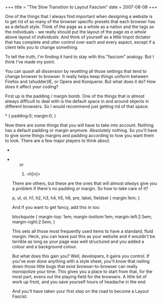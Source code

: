 +++
title = "The Slow Transition to Layout Fascism"
date = 2007-08-08
+++

One of the things that I always find important when designing a website is to get rid of as many of the browser specific presets that each browser has as a default style. Think of the page as a whole as a nation and the tags as the individuals - we really should put the layout of the page _as a whole_ above layout of _individuals_. And think of yourself as a little tinpot dictator that has complete and utter control over each and every aspect, except if a client tells you to change something.

To tell the truth, I'm finding it hard to stay with this "fascism" analogy. But I think I've made my point.

You can quash all dissension by resetting all those settings that tend to change browser to browser. It really helps keep things uniform between Firefox and (shudder)IE, or Opera and Konqueror. But what does it do? How does it affect your coding?

First up is the padding / margin bomb. One of the things that is almost always difficult to deal with is the default space in and around objects in different browsers. So I would recommend just getting rid of that space:

\* {
  padding:0;
  margin:0;
  }

Now there are some things that you will have to take into account. Nothing has a default padding or margin anymore. Absolutely nothing. So you'll have to give some things margins and padding according to how you want them to look. There are a few major players to think about.

- <p>
- <ul> or <ol>
- <h\[n\]>

There are others, but these are the ones that will almost _always_ give you a problem if there's no padding or margin. So how to take care of it?

p, ul, ol, h1, h2, h3, h4, h5, h6, pre, label, fieldset {
  margin:1em;
  }

And if you want to get fancy, add this in too:

blockquote {
  margin-top: 1em;
  margin-bottom:1em;
  margin-left:2.5em;
  margin-right:2.5em;
  }

This sets all those most frequently used items to have a standard, fluid margin. Heck, you can leave just this as your website and it wouldn't be terrible as long as your page was well structured and you added a colour and a background colour.

But what does this gain you? Well, developers, it gains you control. If you've ever done anything with a style sheet, you'll know that nailing down those little bugs that exist browser-to-browser can really monopolize your time. This gives you a place to start from that, for the most part, evens out the playing field for the browsers. A little bit of work up front, and you save yourself hours of headache in the end.

And you'll have taken your first step on the road to become a Layout Fascist.

